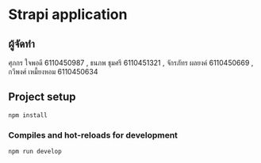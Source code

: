 # Strapi application

## ผู้จัดทำ
ศุภกร ใจพอดี 6110450987 , 
ธนภพ ชุมศรี 6110451321 , 
จักรภัทร ผลยงค์ 6110450669 , 
กวีพงศ์ เหมี้ยงหอม 6110450634

## Project setup
```
npm install
```

### Compiles and hot-reloads for development
```
npm run develop
```
